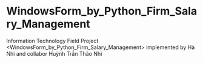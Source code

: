 # WindowsForm_by_Python_Firm_Salary_Management
Information Technology Field Project &lt;WindowsForm_by_Python_Firm_Salary_Management> implemented by Hà Nhi and collabor Huỳnh Trần Thảo Nhi
